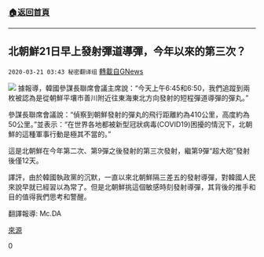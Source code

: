###  [:house:返回首頁](https://github.com/ourhimalayas/txt)
---

## 北朝鮮21日早上發射彈道導彈，今年以來的第三次？
`2020-03-21 03:43 秘密翻译组` [轉載自GNews](https://gnews.org/zh-hant/147417/)

![](https://s3-ap-northeast-1.amazonaws.com/news.guo.offload.media/wp-content/uploads/2020/03/21034406/1-1-32.jpg)
據報導，韓國參謀長聯席會議主席說：“今天上午6:45和6:50，我們追蹤到兩枚被認為是從朝鮮平壤市善川附近往東海東北方向發射的短程彈道導彈的彈丸。”

參謀長聯席會議說：“偵察到朝鮮發射的彈丸的飛行距離約為410公里，高度約為50公里。”並表示：“在世界各地都被新型冠狀病毒(COVID19)困擾的情況下，北朝鮮的這種軍事行動是極其不當的。”

這是北朝鮮在今年第二次、第9彈之後發射的第三次發射，繼第9彈“超大砲”發射後僅12天。

譯評，由於韓國執政黨的沉默，一直以來北朝鮮隔三差五的發射導彈，對韓國人民來說早就已經習以為常了。但是北朝鮮挑這個敏感時刻發射導彈，其背後的推手和目的值得我們思考和警醒。

翻譯報導: Mc.DA

[來源](http://naver.me/x3yzhOHY)

0
